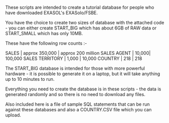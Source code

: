 These scripts are intended to create a tutorial database for people who have downloaded EXASOL's EXASolo/FSBE.

You have the choice to create two sizes of database with the attached code  - you can either create START_BIG which has about 6GB of RAW data or START_SMALL which has only 10MB.

These have the following row counts :-

SALES | approx 350,000 | approx 200 million
SALES AGENT | 10,000| 100,000
SALES TERRITORY | 1,000 | 10,000
COUNTRY | 218 | 218

The START_BIG database is intended for those with more powerful hardware - it is possible to generate it on a laptop, but it will take anything up to 10 minutes to run.

Everything you need to create the database is in these scripts - the data is generated randomly and so there is no need to download any files. 

Also included here is a file of sample SQL statements that can be run against these databases and also a COUNTRY.CSV file which you can upload.
